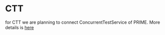 # CTT

for CTT we are planning to connect ConcurrentTestService of PRIME.
More details is [here](https://dev.azure.com/mit-us/PrimeWiki/_wiki/wikis/PrimeWiki.wiki/110351/ConcurrentTestService) 